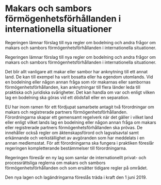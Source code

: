 # Makars och sambors förmögenhetsförhållanden i internationella situationer

Regeringen lämnar förslag till nya regler om bodelning och andra frågor om makars och sambors förmögenhetsförhållanden i internationella situationer.

Regeringen lämnar förslag till nya regler om bodelning och andra frågor om makars och sambors förmögenhetsförhållanden i internationella situationer.

Det blir allt vanligare att makar eller sambor har anknytning till ett annat land. De kan till exempel ha varit bosatta eller ha egendom utomlands. Vid en bodelning eller någon annan fråga som rör makarnas eller sambornas förmögenhetsförhållanden, kan anknytningar till flera länder leda till praktiska och juridiska svårigheter. Det kan handla om var och enligt vilken lag en bodelning ska göras vid ett dödsfall eller en separation.

EU har inom ramen för ett fördjupat samarbete antagit två förordningar om makars och registrerade partners förmögenhetsförhållanden. Förordningarna skapar ett gemensamt regelverk när det gäller i vilket land eller enligt vilket lands lag en bodelning eller någon annan fråga om makars eller registrerade partners förmögenhetsförhållanden ska prövas. De innehåller också regler om äktenskapsförord och lagvalsavtal samt erkännande och verkställighet av avgöranden som har meddelats i en annan medlemsstat. För att förordningarna ska fungera i praktiken föreslår regeringen kompletterande bestämmelser till förordningarna.

Regeringen föreslår en ny lag som samlar de internationellt privat- och
processrättsliga reglerna om makars och sambors förmögenhetsförhållanden och som ersätter tidigare regler på området.

Den nya lagen och lagändringarna föreslås träda i kraft den 1 juni 2019.

